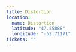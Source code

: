 ```yaml
---
title: Distortion
location:
  name: Distortion
  latitude: "47.55888"
  longitude: "-52.71171"
tickets: ""
---
```

